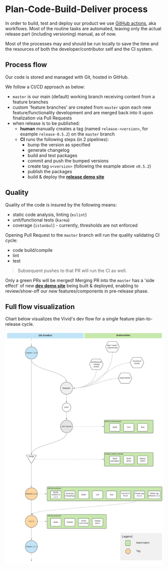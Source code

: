 # Plan-Code-Build-Deliver process

In order to build, test and deploy our product we use [GitHub actions](https://help.github.com/en/actions), aka workflows.
Most of the routine tasks are automated, leaving only the actual release part (including versioning) manual, as of now.

Most of the processes may and should be run locally to save the time and the resources of both the developer/contributor self and the CI system.

## Process flow

Our code is stored and managed with Git, hosted in GitHub.

We follow a CI/CD approach as below:
* `master` is our main (default) working branch receiving content from a feature branches
* custom 'feature branches' are created from `master` upon each new feature/functionality development and are merged back into it upon finalization via Pull Requests
* when release is to be published:
  * __human__ manually creates a tag (named `release-<version>`, for example `release-0.5.2`) on the `master` branch
  * __CI__ runs the following steps (in 2 pipelines):
    * bump the version as specified
    * generate changelog
    * build and test packages
    * commit and push the bumped versions
    * create tag `v<version>` (following the example above `v0.5.2`)
    * publish the packages
    * build & deploy the [__release demo site__](https://vivid.vonage.com)

## Quality

Quality of the code is insured by the following means:
* static code analysis, linting (`eslint`)
* unit/functional tests (`karma`)
* coverage (`istanbul`) - currently, thresholds are not enforced


Opening Pull Request to the `master` branch will run the quality validating CI cycle:
* code build/compile
* lint
* test
> Subsequent pushes to that PR will run the CI as well.


Only a green PRs will be merged!
Merging PR into the `master` has a 'side effect' of new [__dev demo site__](https://dev.vivid.vonage.com/) being built & deployed, enabling to review/show-off our new features/components in pre-release phase.


## Full flow visualization

Chart below visualizes the Vivid's dev flow for a single feature plan-to-release cycle.

![DevOps flow](assets/images/vivid-devops-flow.svg)
